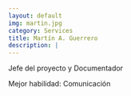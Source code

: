 ```yaml
---
layout: default
img: martin.jpg
category: Services
title: Martín A. Guerrero
description: |
---
```

Jefe del proyecto y Documentador

Mejor habilidad: Comunicación